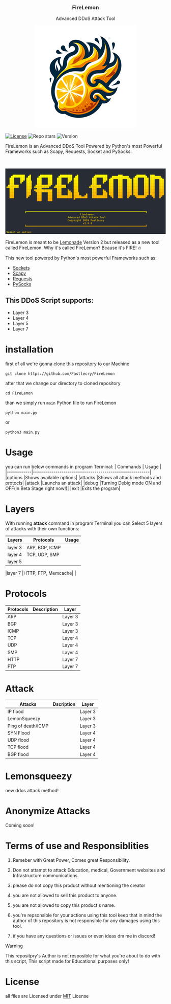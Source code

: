 <br/>
<p align="center">
  <h3 align="center">FireLemon</h3>

  <p align="center">
    Advanced DDoS Attack Tool
  </p>
</p>
<p align="center">
  
  <img src="/images/logo.png" alt="FireLemon Logo ">
</p>

[![License](https://img.shields.io/github/license/Pastlecry/FireLemon?style=for-the-badge&color=orange)](/LICENSE)
![Repo stars](https://img.shields.io/github/stars/Pastlecry/FireLemon?style=for-the-badge&color=orange)
![Version](https://img.shields.io/github/v/release/Pastlecry/FireLemon?display_name=tag&style=for-the-badge&color=orange
)


FireLemon is an Advanced DDoS Tool Powered by Python's most Powerful Frameworks such as Scapy, Requests, Socket and PySocks.

<br/>
<p align="center">
  <img src="/images/image1.png" alt="FireLemon Logo" class="center">
</p>

FireLemon is meant to be [Lemonade](https://github.com/Pastlecry/Lemonade-Too) Version 2 but released as a new tool called FireLemon.
Why it's called FireLemon? Bcause it's FIRE! :fire:

This new tool powered by Python's most powerful Frameworks such as:
+ [Sockets](https://docs.python.org/3/library/socket.html)
+ [Scapy](https://scapy.net)
+ [Requests](https://pypi.org/project/requests/)
+ [PySocks](https://pypi.org/project/PySocks/)

## This DDoS Script supports:
+ Layer 3
+ Layer 4
+ Layer 5
+ Layer 7
  
# installation
first of all we're gonna clone this repository to our Machine
```
git clone https://github.com/Pastlecry/FireLemon
```
after that we change our directory to cloned repository
```
cd FireLemon
```
than we simply run ```main``` Python file to run FireLemon
```
python main.py
```
or
```
python3 main.py
```

# Usage
you can run below commands in program Terminal:
|  Commands  |                         Usage                           |
|------------|---------------------------------------------------------|
|options     |Shows available options|
|attacks     |Shows all attack methods and protocls|
|attack      |Launchs an attack|
|debug       |Turning Debig mode ON and OFF(in Beta Stage right now!)|
|exit        |Exits the program|

# Layers

With running **attack** command in program Terminal you can Select 5 layers of attacks with their own functions:

|   Layers   |                       Protocols                         | Usage |
|------------|---------------------------------------------------------|-------|
|layer 3     |ARP, BGP, ICMP|  |                                    
|layer 4     |TCP, UDP, SMP|   |                                
|layer 5     |            |    |                                         

|layer 7     |HTTP, FTP, Memcache| |   

# Protocols

|  Protocols  |                       Description                       |  Layer |
|-------------|---------------------------------------------------------|--------|
|ARP| |Layer 3|
|BGP| |Layer 3|
|ICMP| | Layer 3|
|TCP| | Layer 4|
|UDP| | Layer 4|
|SMP| | Layer 4|
|HTTP| | Layer 7|
|FTP| | Layer 7|

# Attack

|   Attacks   |                       Dscription                        |  Layer |
|-------------|---------------------------------------------------------|--------|
|IP flood||Layer 3|
|LemonSqueezy||Layer 3|
|Ping of death/ICMP||Layer 3|
|SYN Flood||Layer 4|
|UDP flood||Layer 4|
|TCP flood||Layer 4|
|BGP flood||Layer 4|

# Lemonsqueezy
new ddos attack method!

# Anonymize Attacks
Coming soon!

# Terms of use and Responsiblities
1. Remeber with Great Power, Comes great Responsibility.

2. Don not attampt to attack Education, medical, Government websites and Infrastructure communications.
3. please do not copy this product without mentioning the creator
4. you are not allowed to sell this product to anyone.
5. you are not allowed to copy this product's name.
6. you're repsonsible for your actions using this tool keep that in mind the author of this repository is not responsible for any damages using this tool.
7. if you have any questions or issues or even ideas dm me in discord!
   
> [!WARNING]
> This repositpry's Author is not resposible for what you're about to do with this script, This script made for Educational purposes only!
# License
all files are Licensed under [MIT](/LICENSE) License 
